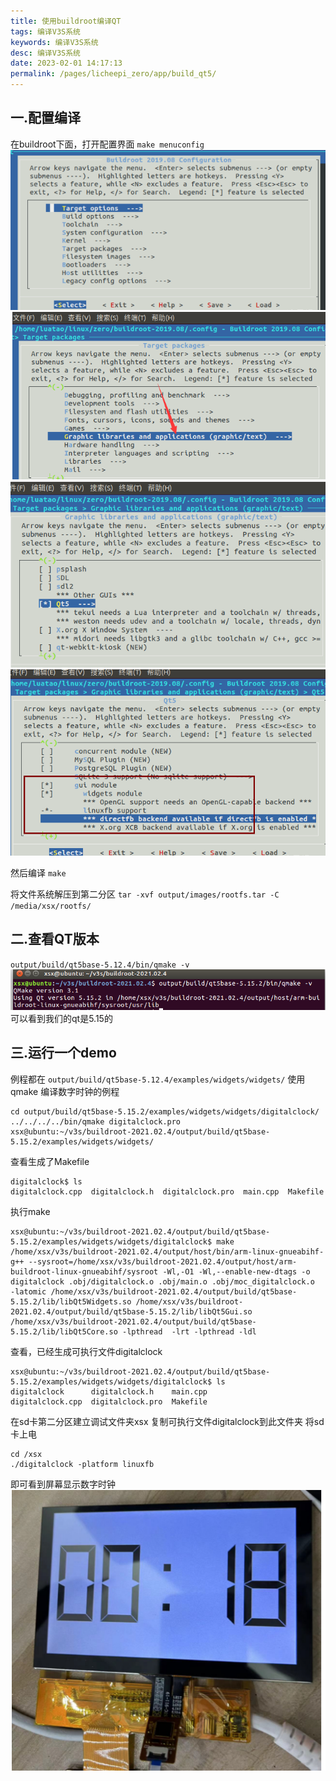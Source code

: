 ```yaml
---
title: 使用buildroot编译QT
tags: 编译V3S系统
keywords: 编译V3S系统
desc: 编译V3S系统
date: 2023-02-01 14:17:13
permalink: /pages/licheepi_zero/app/build_qt5/
---
```


## 一.配置编译
在buildroot下面，打开配置界面
`make menuconfig`
![](../assets/images/buildroot_qt_1.png)
![](../assets/images/buildroot_qt_2.png)
![](../assets/images/buildroot_qt_3.png)
![](../assets/images/buildroot_qt_4.png)

然后编译
`make`

将文件系统解压到第二分区
`tar -xvf output/images/rootfs.tar -C /media/xsx/rootfs/`

## 二.查看QT版本
`output/build/qt5base-5.12.4/bin/qmake -v`
![](../assets/images/buildroot_qt_5.png)
可以看到我们的qt是5.15的

## 三.运行一个demo
例程都在
`output/build/qt5base-5.12.4/examples/widgets/widgets/`
使用qmake 编译数字时钟的例程
```
cd output/build/qt5base-5.15.2/examples/widgets/widgets/digitalclock/
../../../../bin/qmake digitalclock.pro 
xsx@ubuntu:~/v3s/buildroot-2021.02.4/output/build/qt5base-5.15.2/examples/widgets/widgets/
```

查看生成了Makefile
```
digitalclock$ ls
digitalclock.cpp  digitalclock.h  digitalclock.pro  main.cpp  Makefile
```

执行make
```
xsx@ubuntu:~/v3s/buildroot-2021.02.4/output/build/qt5base-5.15.2/examples/widgets/widgets/digitalclock$ make
/home/xsx/v3s/buildroot-2021.02.4/output/host/bin/arm-linux-gnueabihf-g++ --sysroot=/home/xsx/v3s/buildroot-2021.02.4/output/host/arm-buildroot-linux-gnueabihf/sysroot -Wl,-O1 -Wl,--enable-new-dtags -o digitalclock .obj/digitalclock.o .obj/main.o .obj/moc_digitalclock.o   -latomic /home/xsx/v3s/buildroot-2021.02.4/output/build/qt5base-5.15.2/lib/libQt5Widgets.so /home/xsx/v3s/buildroot-2021.02.4/output/build/qt5base-5.15.2/lib/libQt5Gui.so /home/xsx/v3s/buildroot-2021.02.4/output/build/qt5base-5.15.2/lib/libQt5Core.so -lpthread  -lrt -lpthread -ldl 
```

查看，已经生成可执行文件digitalclock
```
xsx@ubuntu:~/v3s/buildroot-2021.02.4/output/build/qt5base-5.15.2/examples/widgets/widgets/digitalclock$ ls
digitalclock      digitalclock.h    main.cpp
digitalclock.cpp  digitalclock.pro  Makefile
```

在sd卡第二分区建立调试文件夹xsx
复制可执行文件digitalclock到此文件夹
将sd卡上电
```
cd /xsx
./digitalclock -platform linuxfb
```
即可看到屏幕显示数字时钟
![](../assets/images/buildroot_qt_6.png)

